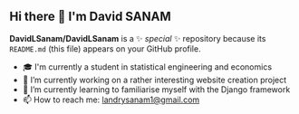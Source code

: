 ## Hi there 👋 I'm David SANAM


**DavidLSanam/DavidLSanam** is a ✨ _special_ ✨ repository because its `README.md` (this file) appears on your GitHub profile.


- 🎓 I'm currently a student in statistical engineering and economics
- 🔭 I’m currently working on a rather interesting website creation project
- 🌱 I’m currently learning to familiarise myself with the Django framework
- 📫 How to reach me: landrysanam1@gmail.com

